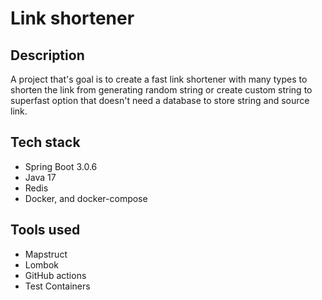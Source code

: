 # Link shortener

## Description
A project that's goal is to create
a fast link shortener with many types
to shorten the link from generating random
string or create custom string to
superfast option that doesn't need
a database to store string and source link.

## Tech stack
* Spring Boot 3.0.6
* Java 17
* Redis
* Docker, and docker-compose
## Tools used
* Mapstruct
* Lombok
* GitHub actions
* Test Containers
